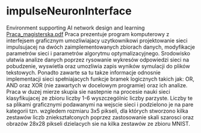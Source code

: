 # impulseNeuronInterface
 Environment supporting AI network design and learning
[Praca_magisterska.pdf](https://github.com/PawelKozminskiPoznan/impulseNeuronInterface/files/8861002/Praca_magisterska.pdf)
Praca prezentuje program komputerowy z interfejsem graficznym umozliwiajacy uzytkownikowi
projektowanie sieci impulsujacej na dwóch zaimplementowanych zbiorach danych, modyfikacje
parametrów sieci i parametrów algorytmu optymalizacyjnego. Srodowisko ułatwia analize danych
poprzez rysowanie wykresów odpowiedzi sieci na pobudzenie, wyswietla oraz umozliwia
zapis wyników symulacji do plików tekstowych. Ponadto zawarte sa tu takze informacje odnosnie
implementacji sieci spełniajacych funkcje bramek logicznych takich jak: OR, AND oraz
XOR (nie zawartych w docelowym programie) oraz ich analize. Praca w duzej mierze skupia
sie nastepnie na procesie nauki sieci klasyfikujacej ze zbioru liczby 1-6 wyszczególnic liczby
parzyste. Liczby te sa plikami graficznymi podawanymi na wejscie sieci i podzielono je na pare
kategorii tzn. wzgledem rozmiaru 3x5 pikseli, dla których stworzono kilka zestawów liczb zniekształconych
poprzez zastosowanie skali szarosci oraz obrazów 28x28 pikseli dzielacych sie na
kilka zestawów ze zbioru MNIST.

